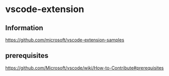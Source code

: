 
# vscode-extension

## Information

https://github.com/microsoft/vscode-extension-samples

## prerequisites

https://github.com/Microsoft/vscode/wiki/How-to-Contribute#prerequisites
